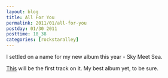 ```yaml
---
layout: blog
title: All For You
permalink: 2011/01/all-for-you
postday: 01/30 2011
posttime: 18_38
categories: [rockstaralley]
---
```


<p>I settled on a name for my new album this year - Sky Meet Sea.</p>
<p><a href="http://www.kristeraxel.com/media/2011-0130-afy.mp3">This</a> will be the first track on it. My best album yet, to be sure.</p>
